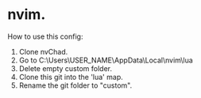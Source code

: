 # nvim.
How to use this config:
<br>
1. Clone nvChad.
2. Go to C:\Users\USER_NAME\AppData\Local\nvim\lua
3. Delete empty custom folder.
4. Clone this git into the 'lua' map.
5. Rename the git folder to "custom".
